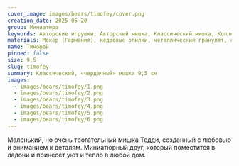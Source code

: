 ```yaml
---
cover_image: images/bears/timofey/cover.png
creation_date: 2025-05-20
group: Миниатюра
keywords: Авторские игрушки, Авторский мишка, Классический мишка, Коллекционный мишка, Маленький мишка, Мини-медвежонок, Миниатюрный мишка, Мишка, Мишка в подарок, Мишка из мохера, Мишка ручной работы, Мишка тедди, Мягкая игрушка, Подарок для коллекционеров, Тедди мишка
materials: Мохер (Германия), кедровые опилки, металлический гранулят, стеклянные глаза
name: Тимофей
pinned: false
size: 9,5
slug: timofey
summary: Классический, «чердачный» мишка 9,5 см
images:
  - images/bears/timofey/1.png
  - images/bears/timofey/2.png
  - images/bears/timofey/3.png
  - images/bears/timofey/4.png
  - images/bears/timofey/5.png
  - images/bears/timofey/6.png
---
```

Маленький, но очень трогательный мишка Тедди, созданный с любовью и вниманием к деталям. Миниатюрный друг, который поместится в ладони и принесёт уют и тепло в любой дом.